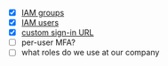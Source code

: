 - [x] [IAM groups](https://console.aws.amazon.com/iam/home?region=us-west-2#/groups)
- [x] [IAM users](https://console.aws.amazon.com/iam/home?region=us-west-2#/users)
- [x] [custom sign-in URL](https://console.aws.amazon.com/iam/home?region=us-west-2#/home)
- [ ] per-user MFA?
- [ ] what roles do we use at our company
